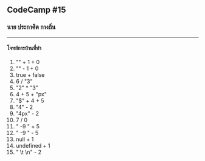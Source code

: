 ## CodeCamp #15

### นาย ประกาศิต กางถิ่น

---

#### โจทย์การบ้านที่ทำ

1. "" + 1 + 0
2. "" - 1 + 0
3. true + false
4. 6 / "3"
5. "2" \* "3"
6. 4 + 5 + "px"
7. "$" + 4 + 5
8. "4" - 2
9. "4px" - 2
10. 7 / 0
11. " -9 " + 5
12. " -9 " - 5
13. null + 1
14. undefined + 1
15. " \t \n" - 2
